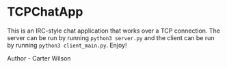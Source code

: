 # TCPChatApp

This is an IRC-style chat application that works over a TCP connection. The server can be run by running `python3 server.py`
and the client can be run by running `python3 client_main.py`. Enjoy!

Author - Carter Wilson
